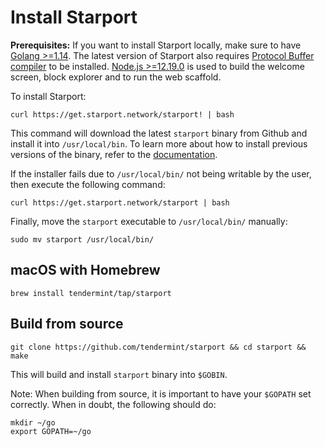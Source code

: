 # Install Starport 

**Prerequisites:** If you want to install Starport locally, make sure to have [Golang >=1.14](https://golang.org/). The latest version of Starport also requires [Protocol Buffer compiler](https://grpc.io/docs/protoc-installation/) to be installed. [Node.js >=12.19.0](https://nodejs.org/) is used to build the welcome screen, block explorer and to run the web scaffold.

To install Starport:

```
curl https://get.starport.network/starport! | bash
```

This command will download the latest `starport` binary from Github and install it into `/usr/local/bin`. To learn more about how to install previous versions of the binary, refer to the [documentation](https://github.com/allinbits/starport-installer).

If the installer fails due to `/usr/local/bin/` not being writable by the user, then execute the following command:

```
curl https://get.starport.network/starport | bash
```

Finally, move the `starport` executable to `/usr/local/bin/` manually:

```
sudo mv starport /usr/local/bin/
```

## macOS with Homebrew

```
brew install tendermint/tap/starport
```

## Build from source

```
git clone https://github.com/tendermint/starport && cd starport && make
```

This will build and install `starport` binary into `$GOBIN`.

Note: When building from source, it is important to have your `$GOPATH` set correctly.  When in doubt, the following should do:

```
mkdir ~/go
export GOPATH=~/go
```
